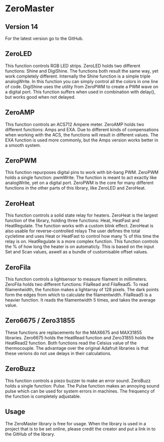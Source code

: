 ﻿# ZeroMaster

## Version 14
For the latest version go to the GitHub.

## ZeroLED
This function controls RGB LED strips.
ZeroLED holds two different functions: Shine and DigiShine.
The functions both result the same way, yet work completely different.
Internally the Shine function is a simple triple analogWrite.
In this function you can simply control all the colors in one line of code.
DigiShine uses the utility from ZeroPWM to create a PWM wave on a digital port.
This function suffers when used in combination with delay(), but works good when not delayed.

## ZeroAMP
This function controls an ACS712 Ampere meter.
ZeroAMP holds two different functions: Amps and EXA.
Due to different kinds of compensations when working with the ACS, the functions will result in different values.
The EXA function is used more commonly, but the Amps version works better in a smooth system.

## ZeroPWM
This function repurposes digital pins to work with bit-bang PWM.
ZeroPWM holds a single function: pwmWrite.
The function is meant to act exactly like analogWrite, yet on a digital port.
ZeroPWM is the core for many different functions in the other parts of this library, like ZeroLED and ZeroHeat.

## ZeroHeat
This function controls a solid state relay for heaters.
ZeroHeat is the largest function of the library, holding three functions: Heat, HeatFast and HeatRegulate.
The function works with a custom blink effect. ZeroHeat is also usable for reverse-controlled relays
The user defines the total cycletime and uses Heat or HeatFast to control how many % of this time the relay is on.
HeatRegulate is a more complex function. This function controls the % of how long the heater is on automaticly.
This is based on the input Set and Scan values, aswell as a bundle of customisable offset values.

## ZeroFila
This function controls a lightsensor to measure filament in millimeters.
ZeroFila holds two different functions: FilaRead and FilaRead5.
To read filamentwidth, the function makes a lightarray of 128 pixels.
The dark points form the edges from which to calculate the filamentwidth.
FilaRead5 is a heavier function. It reads the filamentwidth 5 times, and takes the average value.

## Zero6675 / Zero31855
These functions are replacements for the MAX6675 and MAX31855 libraries.
Zero6675 holds the HeatRead function and Zero31855 holds the HeatRead2 function.
Both functions read the Celsius value of the thermocouple.
The advantage over the original Adafruit libraries is that these verions do not use delays in their calculations.

## ZeroBuzz
This function controls a piezo buzzer to make an error sound.
ZeroBuzz holds a single function: Pulse.
The Pulse function makes an annoying sound pulse which can be used for system errors in machines.
The frequency of the function is completely adjustable.

## Usage
The ZeroMaster library is free for usage.
When the library is used in a project that is to be set online, please credit the creator and put a link in to the GitHub of the library.